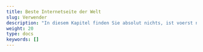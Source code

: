 ```yaml
---
title: Beste Internetseite der Welt
slug: Verwender
description: "In diesem Kapitel finden Sie absolut nichts, ist voerst nur eine Testseite"
weight: 20
type: docs
keywords: []
---
```


